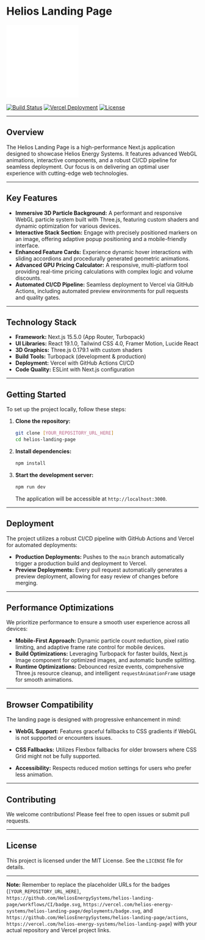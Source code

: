 # Helios Landing Page



![Helios Logo](public/logo-white.svg)

[![Build Status](https://github.com/HeliosEnergySystems/helios-landing-page/workflows/CI/badge.svg)](https://github.com/HeliosEnergySystems/helios-landing-page/actions)
[![Vercel Deployment](https://vercel.com/helios-energy-systems/helios-landing-page/deployments/badge.svg)](https://vercel.com/helios-energy-systems/helios-landing-page)
[![License](https://img.shields.io/badge/License-MIT-blue.svg)](LICENSE)

---

## Overview

The Helios Landing Page is a high-performance Next.js application designed to showcase Helios Energy Systems. It features advanced WebGL animations, interactive components, and a robust CI/CD pipeline for seamless deployment. Our focus is on delivering an optimal user experience with cutting-edge web technologies.

---

## Key Features

*   **Immersive 3D Particle Background:** A performant and responsive WebGL particle system built with Three.js, featuring custom shaders and dynamic optimization for various devices.
*   **Interactive Stack Section:** Engage with precisely positioned markers on an image, offering adaptive popup positioning and a mobile-friendly interface.
*   **Enhanced Feature Cards:** Experience dynamic hover interactions with sliding accordions and procedurally generated geometric animations.
*   **Advanced GPU Pricing Calculator:** A responsive, multi-platform tool providing real-time pricing calculations with complex logic and volume discounts.
*   **Automated CI/CD Pipeline:** Seamless deployment to Vercel via GitHub Actions, including automated preview environments for pull requests and quality gates.

---

## Technology Stack

*   **Framework:** Next.js 15.5.0 (App Router, Turbopack)
*   **UI Libraries:** React 19.1.0, Tailwind CSS 4.0, Framer Motion, Lucide React
*   **3D Graphics:** Three.js 0.179.1 with custom shaders
*   **Build Tools:** Turbopack (development & production)
*   **Deployment:** Vercel with GitHub Actions CI/CD
*   **Code Quality:** ESLint with Next.js configuration

---

## Getting Started

To set up the project locally, follow these steps:

1.  **Clone the repository:**
    ```bash
    git clone [YOUR_REPOSITORY_URL_HERE]
    cd helios-landing-page
    ```
2.  **Install dependencies:**
    ```bash
    npm install
    ```
3.  **Start the development server:**
    ```bash
    npm run dev
    ```
    The application will be accessible at `http://localhost:3000`.

---

## Deployment

The project utilizes a robust CI/CD pipeline with GitHub Actions and Vercel for automated deployments:

*   **Production Deployments:** Pushes to the `main` branch automatically trigger a production build and deployment to Vercel.
*   **Preview Deployments:** Every pull request automatically generates a preview deployment, allowing for easy review of changes before merging.

---

## Performance Optimizations

We prioritize performance to ensure a smooth user experience across all devices:

*   **Mobile-First Approach:** Dynamic particle count reduction, pixel ratio limiting, and adaptive frame rate control for mobile devices.
*   **Build Optimizations:** Leveraging Turbopack for faster builds, Next.js Image component for optimized images, and automatic bundle splitting.
*   **Runtime Optimizations:** Debounced resize events, comprehensive Three.js resource cleanup, and intelligent `requestAnimationFrame` usage for smooth animations.

---

## Browser Compatibility

The landing page is designed with progressive enhancement in mind:

*   **WebGL Support:** Features graceful fallbacks to CSS gradients if WebGL is not supported or encounters issues.

*   **CSS Fallbacks:** Utilizes Flexbox fallbacks for older browsers where CSS Grid might not be fully supported.

*   **Accessibility:** Respects reduced motion settings for users who prefer less animation.

---

## Contributing

We welcome contributions! Please feel free to open issues or submit pull requests.

---

## License

This project is licensed under the MIT License. See the `LICENSE` file for details.

---

**Note:** Remember to replace the placeholder URLs for the badges (`[YOUR_REPOSITORY_URL_HERE]`, `https://github.com/HeliosEnergySystems/helios-landing-page/workflows/CI/badge.svg`, `https://vercel.com/helios-energy-systems/helios-landing-page/deployments/badge.svg`, and `https://github.com/HeliosEnergySystems/helios-landing-page/actions`, `https://vercel.com/helios-energy-systems/helios-landing-page`) with your actual repository and Vercel project links.

